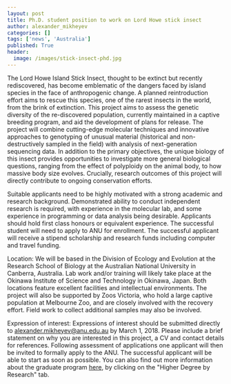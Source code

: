 ```yaml
---
layout: post
title: Ph.D. student position to work on Lord Howe stick insect
author: alexander_mikheyev
categories: []
tags: ['news', 'Australia']
published: True
header:
  image: /images/stick-insect-phd.jpg
---
```


The Lord Howe Island Stick Insect, thought to be extinct but recently rediscovered, has become emblematic of the dangers faced by island species in the face of anthropogenic change. A planned reintroduction effort aims to rescue this species, one of the rarest insects in the world, from the brink of extinction. This project aims to assess the genetic diversity of the re-discovered population, currently maintained in a captive breeding program, and aid the development of plans for release. The project will combine cutting-edge molecular techniques and innovative approaches to genotyping of unusual material (historical and non-destructively sampled in the field) with analysis of next-generation sequencing data. In addition to the primary objectives, the unique biology of this insect provides opportunities to investigate more general biological questions, ranging from the effect of polyploidy on the animal body, to how massive body size evolves. Crucially, research outcomes of this project will directly contribute to ongoing conservation efforts.

Suitable applicants need to be highly motivated with a strong academic and research background. Demonstrated ability to conduct independent research is required, with experience in the molecular lab, and some experience in programming or data analysis being desirable. Applicants should hold first class honours or equivalent experience. The successful student will need to apply to ANU for enrollment. The successful applicant will receive a stipend scholarship and research funds including computer and travel funding.

Location: We will be based in the Division of Ecology and Evolution at the Research School of Biology at the Australian National University in Canberra, Australia. Lab work and/or training will likely take place at the Okinawa Institute of Science and Technology in Okinawa, Japan. Both locations feature excellent facilities and intellectual environments. The project will also be supported by Zoos Victoria, who hold a large captive population at Melbourne Zoo, and are closely involved with the recovery effort. Field work to collect additional samples may also be involved.

Expression of interest: Expressions of interest should be submitted directly to <a href='ma&#105;l&#116;o&#58;a&#108;e&#120;ander&#46;&#37;6&#68;ik%68&#101;&#121;%&#54;5v&#64;&#37;61&#37;&#54;Eu&#46;%65du&#46;au'>&#97;le&#120;&#97;n&#100;&#101;r&#46;&#109;i&#107;h&#101;ye&#118;&#64;an&#117;&#46;&#101;du&#46;au</a> by March 1, 2018. Please include a brief statement on why you are interested in this project, a CV and contact details for references.  Following assessment of applications one applicant will then be invited to formally apply to the ANU. The successful applicant will be able to start as soon as possible. You can also find out more information about the graduate program [here](http://biology.anu.edu.au/education/degree-programs), by clicking on the "Higher Degree by Research" tab.

